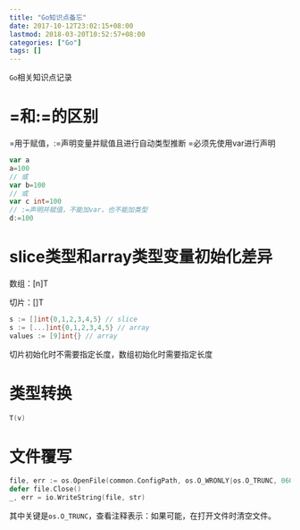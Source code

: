 ```yaml
---
title: "Go知识点备忘"
date: 2017-10-12T23:02:15+08:00
lastmod: 2018-03-20T10:52:57+08:00
categories: ["Go"]
tags: []
---
```


`Go`相关知识点记录
<!--more-->

# =和:=的区别

=用于赋值，:=声明变量并赋值且进行自动类型推断
=必须先使用var进行声明

``` go
var a
a=100
// 或
var b=100
// 或
var c int=100
// :=声明并赋值，不能加var，也不能加类型
d:=100
```

# slice类型和array类型变量初始化差异

数组：[n]T

切片：[]T

``` go
s := []int{0,1,2,3,4,5} // slice
s := [...]int{0,1,2,3,4,5} // array
values := [9]int{} // array
```

切片初始化时不需要指定长度，数组初始化时需要指定长度

# 类型转换

``` go
T(v)
```

# 文件覆写

``` go
file, err := os.OpenFile(common.ConfigPath, os.O_WRONLY|os.O_TRUNC, 0600)
defer file.Close()
_, err = io.WriteString(file, str)
```

其中关键是`os.O_TRUNC`，查看注释表示：如果可能，在打开文件时清空文件。
